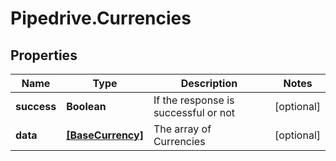 # Pipedrive.Currencies

## Properties

Name | Type | Description | Notes
------------ | ------------- | ------------- | -------------
**success** | **Boolean** | If the response is successful or not | [optional] 
**data** | [**[BaseCurrency]**](BaseCurrency.md) | The array of Currencies | [optional] 


